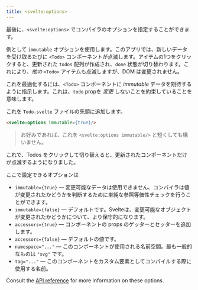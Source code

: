 ```yaml
---
title: <svelte:options>
---
```


最後に、`<svelte:options>` でコンパイラのオプションを指定することができます。

例として `immutable` オプションを使用します。このアプリでは、新しいデータを受け取るたびに `<Todo>` コンポーネントが点滅します。アイテムの1つをクリックすると、更新された `todos` 配列が作成され、`done` 状態が切り替わります。これにより、*他の* `<Todo>` アイテムも点滅しますが、DOM は変更されません。

これを最適化するには、`<Todo>` コンポーネントに *immutable* データを期待するように指示します。これは、`todo` propを *変更* しないことを約束していることを意味します。

これを `Todo.svelte` ファイルの先頭に追加します。

```html
<svelte:options immutable={true}/>
```

> お好みであれば、これを `<svelte:options immutable/>` と短くしても構いません。

これで、Todos をクリックして切り替えると、更新されたコンポーネントだけが点滅するようになりました。

ここで設定できるオプションは

* `immutable={true}` — 変更可能なデータは使用できません、コンパイラは値が変更されたかどうかを判断するために単純な参照等価性チェックを行うことができます。
* `immutable={false}` — デフォルトです。Svelteは、変更可能なオブジェクトが変更されたかどうかについて、より保守的になります。
* `accessors={true}` — コンポーネントの props のゲッターとセッターを追加します。
* `accessors={false}` — デフォルトの値です。
* `namespace="..."` —  このコンポーネントが使用される名前空間。最も一般的なものは `"svg"` です。
* `tag="..."` — このコンポーネントをカスタム要素としてコンパイルする際に使用する名前。

Consult the [API reference](docs) for more information on these options.